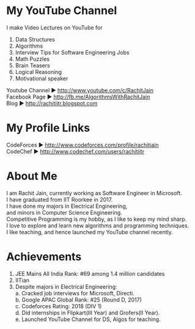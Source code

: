 # My YouTube Channel
I make Video Lectures on YouTube for 
1. Data Structures
2. Algorithms
3. Interview Tips for Software Engineering Jobs
4. Math Puzzles
5. Brain Teasers
6. Logical Reasoning
7. Motivational speaker

Youtube Channel ► http://www.youtube.com/c/RachitJain        
Facebook Page ► http://fb.me/AlgorithmsWithRachitJain      
Blog ► http://rachitiitr.blogspot.com      

# My Profile Links      
CodeForces ► http://www.codeforces.com/profile/rachitjain      
CodeChef ► http://www.codechef.com/users/rachitiitr         

# About Me
I am Rachit Jain, currently working as Software Engineer in Microsoft.        
I have graduated from IIT Roorkee in 2017.       
I have done my majors in Electrical Engineering,       
and minors in Computer Science Engineering.        
Competitive Programming is my hobby, as I like to keep my mind sharp.      
I love to explore and learn new algorithms and programming techniques.      
I like teaching, and hence launched my YouTube channel recently.      

# Achievements 
1. JEE Mains All India Rank:  #69 among 1.4 million candidates          
2. IITian      
3. Despite majors in Electrical Engineering:      
  a. Cracked job interviews for Microsoft, Directi.      
  b. Google APAC Global Rank: #25 (Round D, 2017)    
  c. Codeforces Rating: 2018 (DIV 1)      
  d. Did internships in Flipkart(III Year) and Grofers(II Year).    
  e. Launched YouTube Channel for DS, Algos for teaching.
